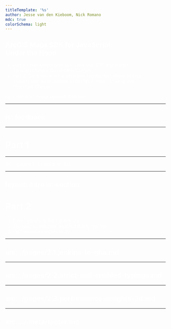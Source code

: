 ```yaml
---
titleTemplate: '%s'
author: Jesse van den Kieboom, Nick Romano
mdc: true
colorSchema: light
---
```


<style>
  body {
    color: white !important;
  }
</style>

## ArcGIS Maps SDK for JavaScript: <br/> Under the Hood
- Part 1: Code Metamorphosis: How Our SDK Transforms <br/> Through Multiple Compilation Stages
- Part 2: Continuous Integration and TypeScript Enhancements: <br/> Transitioning from Jenkins to GitHub Actions, Scaling, and <br/>Strict Null Checks

Nick Romano, Jesse van den Kieboom

---
is: feedback
---
---

# Part 1

---
src: ./pages/1.1.compilation.md

---
layout: intro
is: section
---

# Part 2

1. From Jenkins to GitHub Actions
2. The road to strict null enabled public typings
3. Performance insights in 3D

---
src: ./pages/2.1.jenkins-to-gha.md
---

---
src: ./pages/2.2.strict-null-enabled-typings.md
---

---
src: ./pages/2.3.performance-insights-3d.md
---

---
src: ../.meta/footer.md
---
